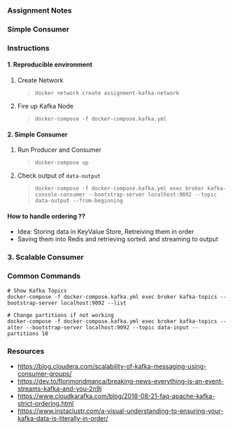 ### Assignment Notes

### Simple Consumer

### Instructions

#### 1. Reproducible environment

1. Create Network
    > `docker network create assignment-kafka-network`
1. Fire up Kafka Node
    > `docker-compose -f docker-compose.kafka.yml`

#### 2. Simple Consumer

1. Run Producer and Consumer
    > `docker-compose up`
1. Check output of `data-output`
    > `docker-compose -f docker-compose.kafka.yml exec broker kafka-console-consumer --bootstrap-server localhost:9092 --topic data-output --from-beginning`

#### How to handle ordering ??

-   Idea: Storing data in KeyValue Store, Retreiving them in order
-   Saving them into Redis and retrieving sorted. and streaming to output

### 3. Scalable Consumer

### Common Commands

```
# Show Kafka Topics
docker-compose -f docker-compose.kafka.yml exec broker kafka-topics --bootstrap-server localhost:9092 --list

# Change partitions if not working
docker-compose -f docker-compose.kafka.yml exec broker kafka-topics --alter --bootstrap-server localhost:9092 --topic data-input --partitions 10
```

### Resources

-   https://blog.cloudera.com/scalability-of-kafka-messaging-using-consumer-groups/
-   https://dev.to/florimondmanca/breaking-news-everything-is-an-event-streams-kafka-and-you-2n9j
-   https://www.cloudkarafka.com/blog/2018-08-21-faq-apache-kafka-strict-ordering.html
-   https://www.instaclustr.com/a-visual-understanding-to-ensuring-your-kafka-data-is-literally-in-order/
